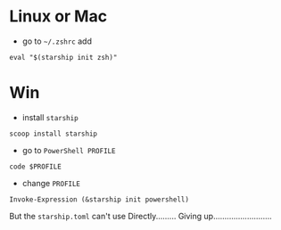 # Linux or Mac
- go to `~/.zshrc` add
```
eval "$(starship init zsh)"
```

# Win
- install `starship`
```
scoop install starship
```
- go to `PowerShell PROFILE`
```
code $PROFILE
```
- change `PROFILE`
```
Invoke-Expression (&starship init powershell)
```
But the `starship.toml` can't use Directly.........
Giving up..........................
